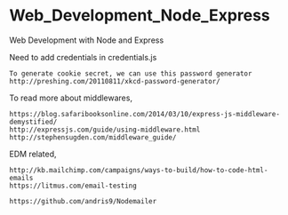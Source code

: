 Web_Development_Node_Express
============================

Web Development with Node and Express

Need to add credentials in credentials.js

	To generate cookie secret, we can use this password generator http://preshing.com/20110811/xkcd-password-generator/

To read more about middlewares,

	https://blog.safaribooksonline.com/2014/03/10/express-js-middleware-demystified/
	http://expressjs.com/guide/using-middleware.html
	http://stephensugden.com/middleware_guide/


EDM related,

	http://kb.mailchimp.com/campaigns/ways-to-build/how-to-code-html-emails
	https://litmus.com/email-testing 

	https://github.com/andris9/Nodemailer